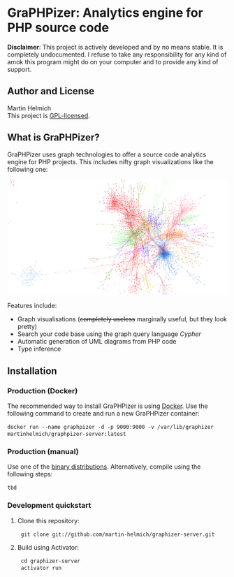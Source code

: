 GraPHPizer: Analytics engine for PHP source code
================================================

**Disclaimer**: This project is actively developed and by no means stable. It is completely undocumented. I refuse to
take any responsibility for any kind of amok this program might do on your computer and to provide any kind of support.

## Author and License

Martin Helmich  
This project is [GPL-licensed](LICENSE).

What is GraPHPizer?
-------------------

GraPHPizer uses graph technologies to offer a source code analytics engine for PHP projects. This includes nifty
graph visualizations like the following one:

![Example of GraPHPizer graph visualization](documentation/graphpizer-demo.png)

Features include:

- Graph visualisations (~~completely useless~~ marginally useful, but they look pretty)
- Search your code base using the graph query language *Cypher*
- Automatic generation of UML diagrams from PHP code
- Type inference

Installation
------------

### Production (Docker)

The recommended way to install GraPHPizer is using [Docker](https://www.docker.com). Use the following command to
create and run a new GraPHPizer container:

    docker run --name graphpizer -d -p 9000:9000 -v /var/lib/graphizer martinhelmich/graphpizer-server:latest

### Production (manual)

Use one of the [binary distributions](https://github.com/martin-helmich/graphpizer-server/releases). Alternatively,
compile using the following steps:

    tbd

### Development quickstart

1. Clone this repository:

        git clone git://github.com/martin-helmich/graphizer-server.git

2. Build using Activator:

        cd graphizer-server
        activator run
